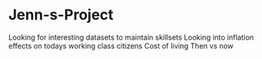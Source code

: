 # Jenn-s-Project
Looking for interesting datasets to maintain skillsets
Looking into inflation effects on todays working class citizens
Cost of living Then vs now
